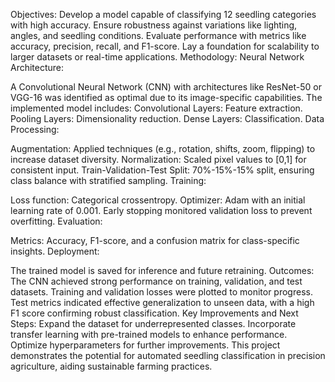 Objectives:
Develop a model capable of classifying 12 seedling categories with high accuracy.
Ensure robustness against variations like lighting, angles, and seedling conditions.
Evaluate performance with metrics like accuracy, precision, recall, and F1-score.
Lay a foundation for scalability to larger datasets or real-time applications.
Methodology:
Neural Network Architecture:

A Convolutional Neural Network (CNN) with architectures like ResNet-50 or VGG-16 was identified as optimal due to its image-specific capabilities.
The implemented model includes:
Convolutional Layers: Feature extraction.
Pooling Layers: Dimensionality reduction.
Dense Layers: Classification.
Data Processing:

Augmentation: Applied techniques (e.g., rotation, shifts, zoom, flipping) to increase dataset diversity.
Normalization: Scaled pixel values to [0,1] for consistent input.
Train-Validation-Test Split: 70%-15%-15% split, ensuring class balance with stratified sampling.
Training:

Loss function: Categorical crossentropy.
Optimizer: Adam with an initial learning rate of 0.001.
Early stopping monitored validation loss to prevent overfitting.
Evaluation:

Metrics: Accuracy, F1-score, and a confusion matrix for class-specific insights.
Deployment:

The trained model is saved for inference and future retraining.
Outcomes:
The CNN achieved strong performance on training, validation, and test datasets.
Training and validation losses were plotted to monitor progress.
Test metrics indicated effective generalization to unseen data, with a high F1 score confirming robust classification.
Key Improvements and Next Steps:
Expand the dataset for underrepresented classes.
Incorporate transfer learning with pre-trained models to enhance performance.
Optimize hyperparameters for further improvements.
This project demonstrates the potential for automated seedling classification in precision agriculture, aiding sustainable farming practices.
